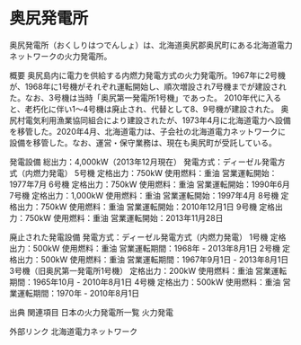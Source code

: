 # 奥尻発電所

奥尻発電所（おくしりはつでんしょ）は、北海道奥尻郡奥尻町にある北海道電力ネットワークの火力発電所。

概要
奥尻島内に電力を供給する内燃力発電方式の火力発電所。1967年に2号機が、1968年に1号機がそれぞれ運転開始し、順次増設され7号機までが建設された。なお、3号機は当時「奥尻第一発電所1号機」であった。
2010年代に入ると、老朽化に伴い1～4号機は廃止され、代替として8、9号機が建設された。
奥尻村電気利用漁業協同組合により建設されたが、1973年4月に北海道電力へ設備を移管した。2020年4月、北海道電力は、子会社の北海道電力ネットワークに設備を移管した。なお、運営・保守業務は、現在も奥尻町が受託している。

発電設備
総出力：4,000kW（2013年12月現在）
発電方式：ディーゼル発電方式（内燃力発電）
5号機
定格出力：750kW
使用燃料：重油
営業運転開始：1977年7月
6号機
定格出力：750kW
使用燃料：重油
営業運転開始：1990年6月
7号機
定格出力：1,000kW
使用燃料：重油
営業運転開始：1997年4月
8号機
定格出力：750kW
使用燃料：重油
営業運転開始：2010年12月1日
9号機
定格出力：750kW
使用燃料：重油
営業運転開始：2013年11月28日

廃止された発電設備
発電方式：ディーゼル発電方式（内燃力発電）
1号機
定格出力：500kW
使用燃料：重油
営業運転期間：1968年 - 2013年8月1日
2号機
定格出力：500kW
使用燃料：重油
営業運転期間：1967年9月1日 - 2013年8月1日
3号機（旧奥尻第一発電所1号機）
定格出力：200kW
使用燃料：重油
営業運転期間：1965年10月 - 2010年8月1日
4号機
定格出力：500kW
使用燃料：重油
営業運転期間：1970年 - 2010年8月1日

出典
関連項目
日本の火力発電所一覧
火力発電

外部リンク
北海道電力ネットワーク